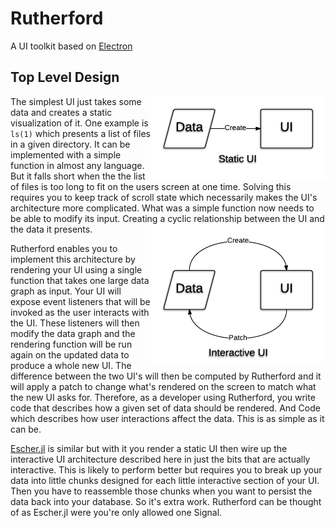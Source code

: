 # Rutherford

A UI toolkit based on [Electron](//github.com/atom/electron)

## Top Level Design

<img src="Static UI.png" align="right" width="280" title="Static UI"/>

The simplest UI just takes some data and creates a static visualization of it. One example is `ls(1)` which presents a list of files in a given directory. It can be implemented with a simple function in almost any language. But it falls short when the the list of files is too long to fit on the users screen at one time. Solving this requires you to keep track of scroll state which necessarily makes the UI's architecture more complicated. What was a simple function now needs to be able to modify its input. Creating a cyclic relationship between the UI and the data it presents.
<img src="Interactive UI.png" align="right" width="280" title="Interactive UI"/>

Rutherford enables you to implement this architecture by rendering your UI using a single function that takes one large data graph as input. Your UI will expose event listeners that will be invoked as the user interacts with the UI. These listeners will then modify the data graph and the rendering function will be run again on the updated data to produce a whole new UI. The difference between the two UI's will then be computed by Rutherford and it will apply a patch to change what's rendered on the screen to match what the new UI asks for. Therefore, as a developer using Rutherford, you write code that describes how a given set of data should be rendered. And Code which describes how user interactions affect the data. This is as simple as it can be.

[Escher.jl](http://escher-jl.org) is similar but with it you render a static UI then wire up the interactive UI architecture described here in just the bits that are actually interactive. This is likely to perform better but requires you to break up your data into little chunks designed for each little interactive section of your UI. Then you have to reassemble those chunks when you want to persist the data back into your database. So it's extra work. Rutherford can be thought of as Escher.jl were you're only allowed one Signal.

